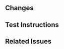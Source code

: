 <!--
  Before issuing a pull request:

  - Please read our contributino guidelines (https://github.com/johnsonandjohnson/Bodiless-JS/blob/master/packages/bodiless-documentation/doc/Development/Contributing.md).
  - Please first create an issue (https://github.com/johnsonandjohnson/Bodiless-JS/issues/new). All pull requests must be linked to an issue.

<!--
  IMPORTANT
  
  The pull request title will become the commit message title at merge, and
  should adhere Angular Commit Message Conventions. Please see (https://github.com/johnsonandjohnson/Bodiless-JS/blob/master/packages/bodiless-documentation/doc/Development/Contributing.md) for details and examples.
-->

## Changes
<!-- Brief description of the changes introduced by this PR -->

## Test Instructions
<!-- Detailed description of how this feature was (and should be) tested
  - Setup instructions (if any)?
  - List of test cases, with steps and expected results?
  - List
-->

## Related Issues
<!--
  Link to the issue that is fixed by this PR (if there is one)
  e.g. Fixes #1234

  Link to an issue that is partially addressed by this PR (if there are any)
-->

<!-- IF THIS PR INTRODUCES A BREAKING CHANGE

BREAKING CHANGE: Describe the nature of the breaking change here.

More Details about the breaking change.
-->
